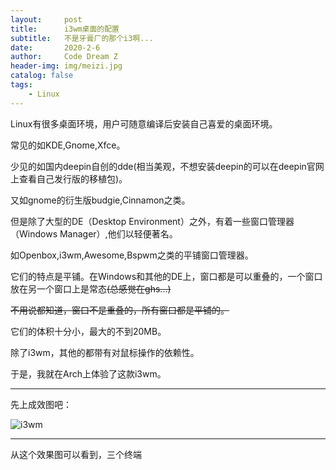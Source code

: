 ```yaml
---
layout:     post
title:      i3wm桌面的配置
subtitle:   不是牙膏厂的那个i3啊...
date:       2020-2-6
author:     Code Dream Z
header-img: img/meizi.jpg
catalog: false
tags:
    - Linux
---
```




Linux有很多桌面环境，用户可随意编译后安装自己喜爱的桌面环境。

常见的如KDE,Gnome,Xfce。

少见的如国内deepin自创的dde(相当美观，不想安装deepin的可以在deepin官网上查看自己发行版的移植包)。

又如gnome的衍生版budgie,Cinnamon之类。

但是除了大型的DE（Desktop  Environment）之外，有着一些窗口管理器（Windows Manager）,他们以轻便著名。

如Openbox,i3wm,Awesome,Bspwm之类的平铺窗口管理器。

它们的特点是平铺。在Windows和其他的DE上，窗口都是可以重叠的，一个窗口放在另一个窗口上是常态~~(总感觉在ghs...)~~

~~不用说都知道，窗口不是重叠的，所有窗口都是平铺的。~~

它们的体积十分小，最大的不到20MB。

除了i3wm，其他的都带有对鼠标操作的依赖性。

于是，我就在Arch上体验了这款i3wm。

***

先上成效图吧：

![i3wm](https://i.loli.net/2020/02/07/8x9wjPT1aJ6uqC5.png)

***

从这个效果图可以看到，三个终端